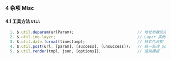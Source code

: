 ### 4 杂项 Misc





#### 4.1 工具方法 `Util`

  ```javascript
    1. $.util.deparam(urlParam);                            // 地址参数反序列化
    2. $.util.img.layzr;                                    // Layzr 实例
    3. $.util.date.format(timestamp);                       // 格式化日期
    4. $.util.post(url, [param], [success], [unsuccess]);   // 统一处理 post 请求，使之符合业务需求
    5. $.util.render(tmpl, json, [options]);                // 渲染模板
  ```






<br><br><br><br>

